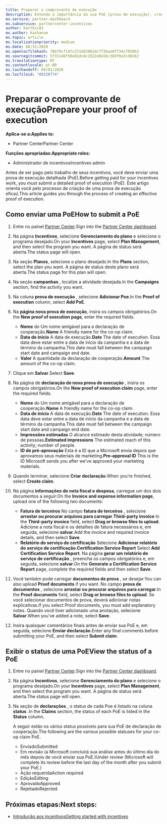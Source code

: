 ```yaml
---
title: Preparar o comprovante de execução
description: Entenda a importância da sua PoE (prova de execução), cronogramas, status de exibição e diretrizes de envio.
ms.service: partner-dashboard
ms.subservice: partnercenter-incentives
author: Karthic83
ms.author: kashanum
ms.topic: article
ms.localizationpriority: medium
ms.date: 08/31/2020
ms.openlocfilehash: 76bf9cf147c27a562962dcff3baa0ff34cf959b2
ms.sourcegitcommit: 5f31146f50e01dc4c1922e0a5bc369f0a3cd8162
ms.translationtype: MT
ms.contentlocale: pt-BR
ms.lasthandoff: 09/01/2020
ms.locfileid: "89220774"
---
```

# <a name="prepare-your-proof-of-execution"></a><span data-ttu-id="9612f-103">Preparar o comprovante de execução</span><span class="sxs-lookup"><span data-stu-id="9612f-103">Prepare your proof of execution</span></span>

<span data-ttu-id="9612f-104">**Aplica-se a:**</span><span class="sxs-lookup"><span data-stu-id="9612f-104">**Applies to:**</span></span>

- <span data-ttu-id="9612f-105">Partner Center</span><span class="sxs-lookup"><span data-stu-id="9612f-105">Partner Center</span></span>

<span data-ttu-id="9612f-106">**Funções apropriadas:**</span><span class="sxs-lookup"><span data-stu-id="9612f-106">**Appropriate roles:**</span></span>

- <span data-ttu-id="9612f-107">Administrador de incentivos</span><span class="sxs-lookup"><span data-stu-id="9612f-107">Incentives admin</span></span>

<span data-ttu-id="9612f-108">Antes de ser pago pelo trabalho de seus incentivos, você deve enviar uma prova de execução detalhada (PoE).</span><span class="sxs-lookup"><span data-stu-id="9612f-108">Before getting paid for your incentives work, you must submit a detailed proof of execution (PoE).</span></span> <span data-ttu-id="9612f-109">Este artigo orienta você pelo processo de criação de uma prova de execução eficaz.</span><span class="sxs-lookup"><span data-stu-id="9612f-109">This article guides you through the process of creating an effective proof of execution.</span></span>

## <a name="how-to-submit-a-poe"></a><span data-ttu-id="9612f-110">Como enviar uma PoE</span><span class="sxs-lookup"><span data-stu-id="9612f-110">How to submit a PoE</span></span>

1. <span data-ttu-id="9612f-111">Entre no painel [Partner Center](https://partner.microsoft.com/dashboard/).</span><span class="sxs-lookup"><span data-stu-id="9612f-111">Sign into the [Partner Center dashboard](https://partner.microsoft.com/dashboard/).</span></span>

2. <span data-ttu-id="9612f-112">Na página **Incentivos**, selecione **Gerenciamento do plano** e selecione o programa desejado.</span><span class="sxs-lookup"><span data-stu-id="9612f-112">On your **Incentives** page, select **Plan Management**, and then select the program you want.</span></span> <span data-ttu-id="9612f-113">A página de status será aberta.</span><span class="sxs-lookup"><span data-stu-id="9612f-113">The status page will open.</span></span>

3. <span data-ttu-id="9612f-114">Na seção **Planos**, selecione o plano desejado.</span><span class="sxs-lookup"><span data-stu-id="9612f-114">In the **Plans** section, select the plan you want.</span></span> <span data-ttu-id="9612f-115">A página de status deste plano será aberta.</span><span class="sxs-lookup"><span data-stu-id="9612f-115">The status page for this plan will open.</span></span>

4. <span data-ttu-id="9612f-116">Na seção **campanhas** , localize a atividade desejada.</span><span class="sxs-lookup"><span data-stu-id="9612f-116">In the **Campaigns** section, find the activity you want.</span></span>

5. <span data-ttu-id="9612f-117">Na coluna **prova de execução** , selecione **Adicionar Poe**.</span><span class="sxs-lookup"><span data-stu-id="9612f-117">In the **Proof of execution** column, select **Add PoE**.</span></span>

6. <span data-ttu-id="9612f-118">Na **página nova prova de execução**, insira os campos obrigatórios.</span><span class="sxs-lookup"><span data-stu-id="9612f-118">On the **New proof of execution page**, enter the required fields.</span></span>

   - <span data-ttu-id="9612f-119">**Nome**  do  Um nome amigável para a declaração de cooperação.</span><span class="sxs-lookup"><span data-stu-id="9612f-119">**Name**  A friendly name for the co-op claim.</span></span>
   - <span data-ttu-id="9612f-120">**Data de início**  A data de execução.</span><span class="sxs-lookup"><span data-stu-id="9612f-120">**Date**  The date of execution.</span></span> <span data-ttu-id="9612f-121">Essa data deve estar entre a data de início da campanha e a data de término da campanha.</span><span class="sxs-lookup"><span data-stu-id="9612f-121">This date must fall between the campaign start date and campaign end date.</span></span>
   - <span data-ttu-id="9612f-122">**Valor**  A quantidade da declaração de cooperação.</span><span class="sxs-lookup"><span data-stu-id="9612f-122">**Amount**  The amount of the co-op claim.</span></span>

7. <span data-ttu-id="9612f-123">Clique em **Salvar**.</span><span class="sxs-lookup"><span data-stu-id="9612f-123">Select **Save**.</span></span>

8. <span data-ttu-id="9612f-124">Na página de **declaração de nova prova de execução** , insira os campos obrigatórios.</span><span class="sxs-lookup"><span data-stu-id="9612f-124">On the **New proof of execution claim** page, enter the required fields.</span></span>

   - <span data-ttu-id="9612f-125">**Nome**  do  Um nome amigável para a declaração de cooperação.</span><span class="sxs-lookup"><span data-stu-id="9612f-125">**Name**  A friendly name for the co-op claim.</span></span>
   - <span data-ttu-id="9612f-126">**Data de início**  A data de execução.</span><span class="sxs-lookup"><span data-stu-id="9612f-126">**Date**  The date of execution.</span></span> <span data-ttu-id="9612f-127">Essa data deve estar entre a data de início da campanha e a data de término da campanha.</span><span class="sxs-lookup"><span data-stu-id="9612f-127">This date must fall between the campaign start date and campaign end date.</span></span>
   - <span data-ttu-id="9612f-128">**Impressões estimadas**   O alcance estimado desta atividade; número de pessoas.</span><span class="sxs-lookup"><span data-stu-id="9612f-128">**Estimated impressions**   The estimated reach of this activity; number of people.</span></span>
   - <span data-ttu-id="9612f-129">**ID de pré-aprovação**   Esta é a ID que a Microsoft envia depois que aprovamos seus materiais de marketing.</span><span class="sxs-lookup"><span data-stu-id="9612f-129">**Pre-approval ID**   This is the ID Microsoft sends you after we’ve approved your marketing materials.</span></span>

9. <span data-ttu-id="9612f-130">Quando terminar, selecione **Criar declaração**.</span><span class="sxs-lookup"><span data-stu-id="9612f-130">When you’re finished, select **Create claim**.</span></span>

10. <span data-ttu-id="9612f-131">Na página **informações de nota fiscal e despesa**, carregue um dos dois documentos a seguir:</span><span class="sxs-lookup"><span data-stu-id="9612f-131">On the **Invoice and expense information page**, upload one of the following two documents:</span></span>
    - <span data-ttu-id="9612f-132">**Fatura de terceiros**  No campo **fatura de terceiros** , selecione **arrastar ou procurar arquivos para carregar**.</span><span class="sxs-lookup"><span data-stu-id="9612f-132">**Third-party invoice**  In the **Third-party invoice** field, select **Drag or browse files to upload**.</span></span> <span data-ttu-id="9612f-133">Adicione a nota fiscal e os detalhes de fatura necessários e, em seguida, selecione **salvar**.</span><span class="sxs-lookup"><span data-stu-id="9612f-133">Add the invoice and required invoice details, and then select **Save**.</span></span>
    - <span data-ttu-id="9612f-134">**Relatório do serviço de certificação**  Selecione **Adicionar relatório do serviço de certificação**.</span><span class="sxs-lookup"><span data-stu-id="9612f-134">**Certification Service Report**  Select **Add Certification Service Report**.</span></span> <span data-ttu-id="9612f-135">Na página **gerar um relatório de serviço de certificação** , preencha os campos obrigatórios e, em seguida, selecione **salvar**.</span><span class="sxs-lookup"><span data-stu-id="9612f-135">On the **Generate a Certification Service Report** page, complete the required fields and then select **Save**.</span></span>

11. <span data-ttu-id="9612f-136">Você também pode carregar **documentos de prova** , se desejar.</span><span class="sxs-lookup"><span data-stu-id="9612f-136">You can also upload **Proof documents** if you want.</span></span> <span data-ttu-id="9612f-137">No campo **prova de documentos** , selecione **arrastar ou procurar arquivos para carregar**.</span><span class="sxs-lookup"><span data-stu-id="9612f-137">In the **Proof documents** field, select **Drag or browse files to upload**.</span></span> <span data-ttu-id="9612f-138">Se você selecionar documentos de prova, deverá adicionar notas explicativas.</span><span class="sxs-lookup"><span data-stu-id="9612f-138">If you select Proof documents, you must add explanatory notes.</span></span> <span data-ttu-id="9612f-139">Quando você tiver adicionado uma anotação, selecione **Salvar**.</span><span class="sxs-lookup"><span data-stu-id="9612f-139">When you’ve added a note, select **Save**.</span></span>

12. <span data-ttu-id="9612f-140">Insira quaisquer comentários finais antes de enviar sua PoE e, em seguida, selecione **Enviar declaração**.</span><span class="sxs-lookup"><span data-stu-id="9612f-140">Enter any final comments before submitting your PoE, and then select **Submit claim**.</span></span>

## <a name="view-the-status-of-a-poe"></a><span data-ttu-id="9612f-141">Exibir o status de uma PoE</span><span class="sxs-lookup"><span data-stu-id="9612f-141">View the status of a PoE</span></span>

1. <span data-ttu-id="9612f-142">Entre no painel [Partner Center](https://partner.microsoft.com/dashboard/).</span><span class="sxs-lookup"><span data-stu-id="9612f-142">Sign into the [Partner Center dashboard](https://partner.microsoft.com/dashboard/).</span></span>

2. <span data-ttu-id="9612f-143">Na página **Incentivos**, selecione **Gerenciamento do plano** e selecione o programa desejado.</span><span class="sxs-lookup"><span data-stu-id="9612f-143">On your **Incentives** page, select **Plan Management**, and then select the program you want.</span></span> <span data-ttu-id="9612f-144">A página de status será aberta.</span><span class="sxs-lookup"><span data-stu-id="9612f-144">The status page will open.</span></span>

3. <span data-ttu-id="9612f-145">Na seção de **declarações** , o status de cada Poe é listado na coluna **status** .</span><span class="sxs-lookup"><span data-stu-id="9612f-145">In the **Claims** section, the status of each PoE is listed in the **Status** column.</span></span>

   <span data-ttu-id="9612f-146">A seguir estão os vários status possíveis para sua PoE de declaração de cooperação.</span><span class="sxs-lookup"><span data-stu-id="9612f-146">The following are the various possible statuses for your co-op claim PoE.</span></span>

   - <span data-ttu-id="9612f-147">Enviado</span><span class="sxs-lookup"><span data-stu-id="9612f-147">Submitted</span></span>
   - <span data-ttu-id="9612f-148">Em revisão (a Microsoft concluirá sua análise antes do último dia do mês depois de você enviar sua PoE.)</span><span class="sxs-lookup"><span data-stu-id="9612f-148">Under review (Microsoft will complete its review before the last day of the month after you submit your PoE.)</span></span>
   - <span data-ttu-id="9612f-149">Ação requerida</span><span class="sxs-lookup"><span data-stu-id="9612f-149">Action required</span></span>
   - <span data-ttu-id="9612f-150">Edição</span><span class="sxs-lookup"><span data-stu-id="9612f-150">Editing</span></span>
   - <span data-ttu-id="9612f-151">Aprovado</span><span class="sxs-lookup"><span data-stu-id="9612f-151">Approved</span></span>
   - <span data-ttu-id="9612f-152">Rejeitado</span><span class="sxs-lookup"><span data-stu-id="9612f-152">Rejected</span></span>

## <a name="next-steps"></a><span data-ttu-id="9612f-153">Próximas etapas:</span><span class="sxs-lookup"><span data-stu-id="9612f-153">Next steps:</span></span>

- [<span data-ttu-id="9612f-154">Introdução aos incentivos</span><span class="sxs-lookup"><span data-stu-id="9612f-154">Getting started with incentives</span></span>](incentives-get-started-intro.md)